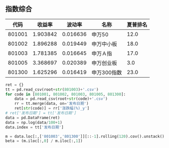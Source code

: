 ## 指数综合

| 代码   | 收益率    | 波动率    | 名称      | 夏普排名 |
|--------|----------|----------|-----------|--------|
| 801001 | 1.903842 | 0.016636 | 申万50    | 12.0   |
| 801002 | 1.896288 | 0.019449 | 申万中小板 | 18.0   |
| 801003 | 1.781385 | 0.016645 | 申万Ａ指    | 17.0   |
| 801005 | 3.368697 | 0.020389 | 申万创业板 | 3.0    |
| 801300 | 1.625296 | 0.016419 | 申万300指数 | 23.0   |

<canvas id="chart01"></canvas>
<canvas id="chart02"></canvas>
<canvas id="chart03"></canvas>

<script>
loadData('/index/size/Price.csv')(drawTimeSeries({

        el: 'chart01',
        labels: ['801003', '801001', '801300', '801002', '801005'],
        label_text: ['801003 申万Ａ指', '801001 申万50', '801300 申万300指数', '801002 申万中小板', '801005 申万创业板'],
        title: '价格',
        x: data => data.map(_ => new Date(_['发布日期'])),

}))

loadData('/index/size/PE.csv')(drawTimeSeries({

        el: 'chart02',
        labels: ['801003', '801001', '801300', '801002', '801005'],
        label_text: ['801003 申万Ａ指', '801001 申万50', '801300 申万300指数', '801002 申万中小板', '801005 申万创业板'],
        title: '市盈率',
        x: data => data.map(_ => new Date(_['发布日期'])),

}))

loadData('/index/size/PB.csv')(drawTimeSeries({

        el: 'chart03',
        labels: ['801003', '801001', '801300', '801002', '801005'],
        label_text: ['801003 申万Ａ指', '801001 申万50', '801300 申万300指数', '801002 申万中小板', '801005 申万创业板'],
        title: '市净率',
        x: data => data.map(_ => new Date(_['发布日期'])),

}))

loadData('/index/size/beta.csv')(drawTimeSeries({

        el: 'chart03',
        labels: ['801003', '801001', '801300', '801002', '801005'],
        label_text: ['801003 申万Ａ指', '801001 申万50', '801300 申万300指数', '801002 申万中小板', '801005 申万创业板'],
        title: 'Beta',
        x: data => data.map(_ => new Date(_['发布日期'])),

}))
</script>

``` python
ret = {}
tt = pd.read_csv(root+str(801003)+'.csv')
for code in [801001, 801002, 801003, 801005, 801300]:
    data = pd.read_csv(root+str(code)+'.csv')
    rr = tt.merge(data, on='发布日期')
    ret[str(code)] = rr['涨跌幅(%)_y']
# ret['发布日期'] = tt['发布日期']
data = pd.DataFrame(ret)
data = np.log(data/100+1)
data.index = tt['发布日期']
```

``` python
m = data.loc[:,['801003','801300']][::-1].rolling(120).cov().unstack()
beta = (m.iloc[:,0] / m.iloc[:,1])
```

